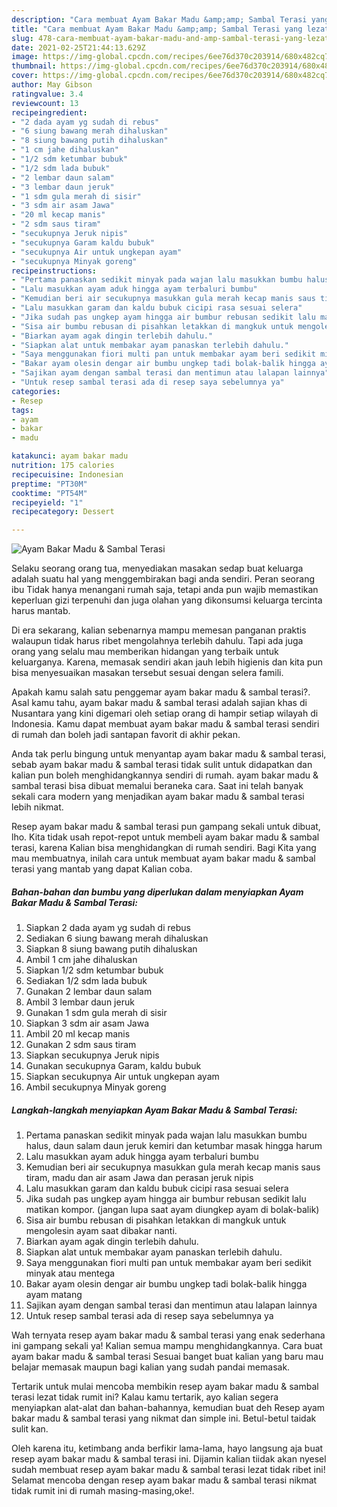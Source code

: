 ```yaml
---
description: "Cara membuat Ayam Bakar Madu &amp;amp; Sambal Terasi yang lezat Untuk Jualan"
title: "Cara membuat Ayam Bakar Madu &amp;amp; Sambal Terasi yang lezat Untuk Jualan"
slug: 478-cara-membuat-ayam-bakar-madu-and-amp-sambal-terasi-yang-lezat-untuk-jualan
date: 2021-02-25T21:44:13.629Z
image: https://img-global.cpcdn.com/recipes/6ee76d370c203914/680x482cq70/ayam-bakar-madu-sambal-terasi-foto-resep-utama.jpg
thumbnail: https://img-global.cpcdn.com/recipes/6ee76d370c203914/680x482cq70/ayam-bakar-madu-sambal-terasi-foto-resep-utama.jpg
cover: https://img-global.cpcdn.com/recipes/6ee76d370c203914/680x482cq70/ayam-bakar-madu-sambal-terasi-foto-resep-utama.jpg
author: May Gibson
ratingvalue: 3.4
reviewcount: 13
recipeingredient:
- "2 dada ayam yg sudah di rebus"
- "6 siung bawang merah dihaluskan"
- "8 siung bawang putih dihaluskan"
- "1 cm jahe dihaluskan"
- "1/2 sdm ketumbar bubuk"
- "1/2 sdm lada bubuk"
- "2 lembar daun salam"
- "3 lembar daun jeruk"
- "1 sdm gula merah di sisir"
- "3 sdm air asam Jawa"
- "20 ml kecap manis"
- "2 sdm saus tiram"
- "secukupnya Jeruk nipis"
- "secukupnya Garam kaldu bubuk"
- "secukupnya Air untuk ungkepan ayam"
- "secukupnya Minyak goreng"
recipeinstructions:
- "Pertama panaskan sedikit minyak pada wajan lalu masukkan bumbu halus, daun salam daun jeruk kemiri dan ketumbar masak hingga harum"
- "Lalu masukkan ayam aduk hingga ayam terbaluri bumbu"
- "Kemudian beri air secukupnya masukkan gula merah kecap manis saus tiram, madu dan air asam Jawa dan perasan jeruk nipis"
- "Lalu masukkan garam dan kaldu bubuk cicipi rasa sesuai selera"
- "Jika sudah pas ungkep ayam hingga air bumbur rebusan sedikit lalu matikan kompor. (jangan lupa saat ayam diungkep ayam di bolak-balik)"
- "Sisa air bumbu rebusan di pisahkan letakkan di mangkuk untuk mengolesin ayam saat dibakar nanti."
- "Biarkan ayam agak dingin terlebih dahulu."
- "Siapkan alat untuk membakar ayam panaskan terlebih dahulu."
- "Saya menggunakan fiori multi pan untuk membakar ayam beri sedikit minyak atau mentega"
- "Bakar ayam olesin dengar air bumbu ungkep tadi bolak-balik hingga ayam matang"
- "Sajikan ayam dengan sambal terasi dan mentimun atau lalapan lainnya"
- "Untuk resep sambal terasi ada di resep saya sebelumnya ya"
categories:
- Resep
tags:
- ayam
- bakar
- madu

katakunci: ayam bakar madu 
nutrition: 175 calories
recipecuisine: Indonesian
preptime: "PT30M"
cooktime: "PT54M"
recipeyield: "1"
recipecategory: Dessert

---
```



![Ayam Bakar Madu &amp; Sambal Terasi](https://img-global.cpcdn.com/recipes/6ee76d370c203914/680x482cq70/ayam-bakar-madu-sambal-terasi-foto-resep-utama.jpg)

Selaku seorang orang tua, menyediakan masakan sedap buat keluarga adalah suatu hal yang menggembirakan bagi anda sendiri. Peran seorang ibu Tidak hanya menangani rumah saja, tetapi anda pun wajib memastikan keperluan gizi terpenuhi dan juga olahan yang dikonsumsi keluarga tercinta harus mantab.

Di era  sekarang, kalian sebenarnya mampu memesan panganan praktis walaupun tidak harus ribet mengolahnya terlebih dahulu. Tapi ada juga orang yang selalu mau memberikan hidangan yang terbaik untuk keluarganya. Karena, memasak sendiri akan jauh lebih higienis dan kita pun bisa menyesuaikan masakan tersebut sesuai dengan selera famili. 



Apakah kamu salah satu penggemar ayam bakar madu &amp; sambal terasi?. Asal kamu tahu, ayam bakar madu &amp; sambal terasi adalah sajian khas di Nusantara yang kini digemari oleh setiap orang di hampir setiap wilayah di Indonesia. Kamu dapat membuat ayam bakar madu &amp; sambal terasi sendiri di rumah dan boleh jadi santapan favorit di akhir pekan.

Anda tak perlu bingung untuk menyantap ayam bakar madu &amp; sambal terasi, sebab ayam bakar madu &amp; sambal terasi tidak sulit untuk didapatkan dan kalian pun boleh menghidangkannya sendiri di rumah. ayam bakar madu &amp; sambal terasi bisa dibuat memalui beraneka cara. Saat ini telah banyak sekali cara modern yang menjadikan ayam bakar madu &amp; sambal terasi lebih nikmat.

Resep ayam bakar madu &amp; sambal terasi pun gampang sekali untuk dibuat, lho. Kita tidak usah repot-repot untuk membeli ayam bakar madu &amp; sambal terasi, karena Kalian bisa menghidangkan di rumah sendiri. Bagi Kita yang mau membuatnya, inilah cara untuk membuat ayam bakar madu &amp; sambal terasi yang mantab yang dapat Kalian coba.

<!--inarticleads1-->

##### Bahan-bahan dan bumbu yang diperlukan dalam menyiapkan Ayam Bakar Madu &amp; Sambal Terasi:

1. Siapkan 2 dada ayam yg sudah di rebus
1. Sediakan 6 siung bawang merah dihaluskan
1. Siapkan 8 siung bawang putih dihaluskan
1. Ambil 1 cm jahe dihaluskan
1. Siapkan 1/2 sdm ketumbar bubuk
1. Sediakan 1/2 sdm lada bubuk
1. Gunakan 2 lembar daun salam
1. Ambil 3 lembar daun jeruk
1. Gunakan 1 sdm gula merah di sisir
1. Siapkan 3 sdm air asam Jawa
1. Ambil 20 ml kecap manis
1. Gunakan 2 sdm saus tiram
1. Siapkan secukupnya Jeruk nipis
1. Gunakan secukupnya Garam, kaldu bubuk
1. Siapkan secukupnya Air untuk ungkepan ayam
1. Ambil secukupnya Minyak goreng




<!--inarticleads2-->

##### Langkah-langkah menyiapkan Ayam Bakar Madu &amp; Sambal Terasi:

1. Pertama panaskan sedikit minyak pada wajan lalu masukkan bumbu halus, daun salam daun jeruk kemiri dan ketumbar masak hingga harum
1. Lalu masukkan ayam aduk hingga ayam terbaluri bumbu
1. Kemudian beri air secukupnya masukkan gula merah kecap manis saus tiram, madu dan air asam Jawa dan perasan jeruk nipis
1. Lalu masukkan garam dan kaldu bubuk cicipi rasa sesuai selera
1. Jika sudah pas ungkep ayam hingga air bumbur rebusan sedikit lalu matikan kompor. (jangan lupa saat ayam diungkep ayam di bolak-balik)
1. Sisa air bumbu rebusan di pisahkan letakkan di mangkuk untuk mengolesin ayam saat dibakar nanti.
1. Biarkan ayam agak dingin terlebih dahulu.
1. Siapkan alat untuk membakar ayam panaskan terlebih dahulu.
1. Saya menggunakan fiori multi pan untuk membakar ayam beri sedikit minyak atau mentega
1. Bakar ayam olesin dengar air bumbu ungkep tadi bolak-balik hingga ayam matang
1. Sajikan ayam dengan sambal terasi dan mentimun atau lalapan lainnya
1. Untuk resep sambal terasi ada di resep saya sebelumnya ya




Wah ternyata resep ayam bakar madu &amp; sambal terasi yang enak sederhana ini gampang sekali ya! Kalian semua mampu menghidangkannya. Cara buat ayam bakar madu &amp; sambal terasi Sesuai banget buat kalian yang baru mau belajar memasak maupun bagi kalian yang sudah pandai memasak.

Tertarik untuk mulai mencoba membikin resep ayam bakar madu &amp; sambal terasi lezat tidak rumit ini? Kalau kamu tertarik, ayo kalian segera menyiapkan alat-alat dan bahan-bahannya, kemudian buat deh Resep ayam bakar madu &amp; sambal terasi yang nikmat dan simple ini. Betul-betul taidak sulit kan. 

Oleh karena itu, ketimbang anda berfikir lama-lama, hayo langsung aja buat resep ayam bakar madu &amp; sambal terasi ini. Dijamin kalian tiidak akan nyesel sudah membuat resep ayam bakar madu &amp; sambal terasi lezat tidak ribet ini! Selamat mencoba dengan resep ayam bakar madu &amp; sambal terasi nikmat tidak rumit ini di rumah masing-masing,oke!.


